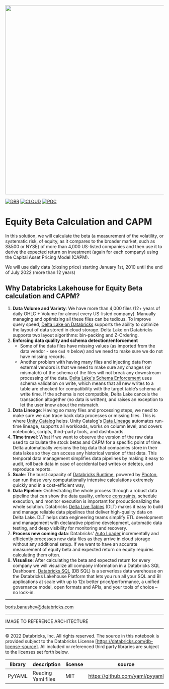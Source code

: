 <img src=https://d1r5llqwmkrl74.cloudfront.net/notebooks/fsi/fs-lakehouse-logo-transparent.png width="600px">

[![DBR](https://img.shields.io/badge/DBR-10.4ML-red?logo=databricks&style=for-the-badge)](https://docs.databricks.com/release-notes/runtime/10.4ml.html)
[![CLOUD](https://img.shields.io/badge/CLOUD-ALL-blue?logo=googlecloud&style=for-the-badge)](https://cloud.google.com/databricks)
[![POC](https://img.shields.io/badge/POC-10_days-green?style=for-the-badge)](https://databricks.com/try-databricks)

# Equity Beta Calculation and CAPM

In this solution, we will calculate the beta (a measurement of the volatility, or systematic risk, of equity, as it compares to the broader market, such as S&500 or NYSE) of more than 4,000 US-listed companies and then use it to derive the expected return on investment (again for each company) using the Capital Asset Pricing Model (CAPM).

We will use daily data (closing price) starting January 1st, 2010 until the end of July 2022 (more than 12 years)

## Why Databricks Lakehouse for Equity Beta calculation and CAPM?
 

1. **Data Volume and Variety**: We have more than 4,000 files (12+ years of daily OHLC + Volume for almost every US-listed company). Manually managing and optimizing all these files can be tedious. To improve query speed, [Delta Lake on Databricks](https://docs.databricks.com/delta/optimizations/file-mgmt.html) supports the ability to optimize the layout of data stored in cloud storage. Delta Lake on Databricks supports two layout algorithms: bin-packing and Z-Ordering.
2. **Enforcing data quality and schema detection/enforcement**
   * Some of the data files have missing values (as imported from the data vendor - see ```Cmd 9``` below) and we need to make sure we do not have missing records.
   * Another problem with having many files and injecting data from external vendors is that we need to make sure any changes (or mismatch) of the schema of the files will not break any downstream processing of the data. [Delta Lake's Schema Enforcement](https://www.databricks.com/blog/2019/09/24/diving-into-delta-lake-schema-enforcement-evolution.html) uses schema validation on write, which means that all new writes to a table are checked for compatibility with the target table’s schema at write time. If the schema is not compatible, Delta Lake cancels the transaction altogether (no data is written), and raises an exception to let the user know about the mismatch.
3. **Data Lineage**: Having so many files and processing steps, we need to make sure we can trace back data processes or missing files. This is where [Unity Catalog](https://www.databricks.com/product/unity-catalog) helps.  Unity Catalog's [Data Lineage](https://www.databricks.com/blog/2022/06/08/announcing-the-availability-of-data-lineage-with-unity-catalog.html) automates run-time lineage, supports all workloads, works on column level, and covers notebooks, scripts, third-party tools, and dashboards.
4. **Time travel**: What if we want to observe the version of the raw data used to calculate the stock betas and CAPM for a specific point of time. Delta automatically versions the big data that companies store in their data lakes so they can access any historical version of that data. This temporal data management simplifies data pipelines by making it easy to audit, roll back data in case of accidental bad writes or deletes, and reproduce reports.
5. **Scale**: The burst capacity of [Databricks Runtime](https://docs.databricks.com/runtime/mlruntime.html), powered by [Photon](https://www.databricks.com/product/photon), can run these very computationally intensive calculations extremely quickly and in a cost-efficient way,
6. **Data Pipeline**: Orchestrating the whole process through a robust data pipeline that can show the data quality, enforce [constraints](https://docs.databricks.com/delta/delta-constraints.html), schedule execution, and monitor execution is important for productionalizing the whole solution. Databricks [Delta Live Tables](https://www.databricks.com/product/delta-live-tables) (DLT) makes it easy to build and manage reliable data pipelines that deliver high-quality data on Delta Lake. DLT helps data engineering teams simplify ETL development and management with declarative pipeline development, automatic data testing, and deep visibility for monitoring and recovery.
7. **Process new coming data**: Databricks' [Auto Loader](https://docs.databricks.com/ingestion/auto-loader/index.html) incrementally and efficiently processes new data files as they arrive in cloud storage without any additional setup. If we want to have an accurate measurement of equity beta and expected return on equity requires calculating them often.
8. **Visualise**: After calculating the beta and expected return for every company we will visualize all company information in a Databricks SQL Dashboard. [Databricks SQL](https://www.databricks.com/product/databricks-sql) (DB SQL) is a serverless data warehouse on the Databricks Lakehouse Platform that lets you run all your SQL and BI applications at scale with up to 12x better price/performance, a unified governance model, open formats and APIs, and your tools of choice – no lock-in.

___

boris.banushev@databricks.com

___


IMAGE TO REFERENCE ARCHITECTURE

___

&copy; 2022 Databricks, Inc. All rights reserved. The source in this notebook is provided subject to the Databricks License [https://databricks.com/db-license-source].  All included or referenced third party libraries are subject to the licenses set forth below.

| library                                | description             | license    | source                                              |
|----------------------------------------|-------------------------|------------|-----------------------------------------------------|
| PyYAML                                 | Reading Yaml files      | MIT        | https://github.com/yaml/pyyaml                      |

